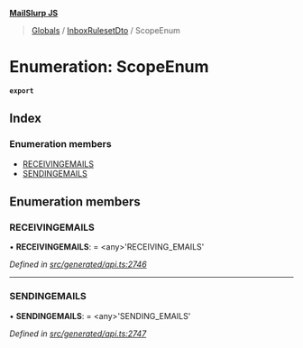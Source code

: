 **[MailSlurp JS](../README.md)**

> [Globals](../README.md) / [InboxRulesetDto](../modules/inboxrulesetdto.md) / ScopeEnum

# Enumeration: ScopeEnum

**`export`** 

## Index

### Enumeration members

* [RECEIVINGEMAILS](inboxrulesetdto.scopeenum.md#receivingemails)
* [SENDINGEMAILS](inboxrulesetdto.scopeenum.md#sendingemails)

## Enumeration members

### RECEIVINGEMAILS

•  **RECEIVINGEMAILS**:  = \<any>'RECEIVING\_EMAILS'

*Defined in [src/generated/api.ts:2746](https://github.com/mailslurp/mailslurp-client/blob/eace919/src/generated/api.ts#L2746)*

___

### SENDINGEMAILS

•  **SENDINGEMAILS**:  = \<any>'SENDING\_EMAILS'

*Defined in [src/generated/api.ts:2747](https://github.com/mailslurp/mailslurp-client/blob/eace919/src/generated/api.ts#L2747)*
